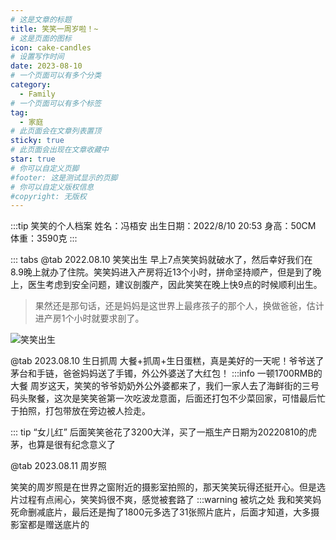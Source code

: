 ```yaml
---
# 这是文章的标题
title: 笑笑一周岁啦！~
# 这是页面的图标
icon: cake-candles
# 设置写作时间
date: 2023-08-10
# 一个页面可以有多个分类
category:
  - Family
# 一个页面可以有多个标签
tag:
  - 家庭
# 此页面会在文章列表置顶
sticky: true
# 此页面会出现在文章收藏中
star: true
# 你可以自定义页脚
#footer: 这是测试显示的页脚
# 你可以自定义版权信息
#copyright: 无版权
---
```

:::tip 笑笑的个人档案
姓名：冯梧安
出生日期：2022/8/10 20:53
身高：50CM
体重：3590克
:::

 ::: tabs
 @tab 2022.08.10 笑笑出生
早上7点笑笑妈就破水了，然后幸好我们在8.9晚上就办了住院。笑笑妈进入产房将近13个小时，拼命坚持顺产，但是到了晚上，医生考虑到安全问题，建议剖腹产，因此笑笑在晚上快9点的时候顺利出生。

> 果然还是那句话，还是妈妈是这世界上最疼孩子的那个人，换做爸爸，估计进产房1个小时就要求剖了。

![笑笑出生](https://pan.4a1801.life/d/%E4%B8%AA%E4%BA%BA%E5%BB%BA%E7%AB%99%E7%B4%A0%E6%9D%90/article/%E7%AC%91%E7%AC%91%E5%87%BA%E7%94%9F0810.jpg)


@tab 2023.08.10 生日抓周
 大餐+抓周+生日蛋糕，真是美好的一天呢！爷爷送了茅台和手链，爸爸妈妈送了手镯，外公外婆送了大红包！
 :::info 一顿1700RMB的大餐
周岁这天，笑笑的爷爷奶奶外公外婆都来了，我们一家人去了海鲜街的三号码头聚餐，这次是笑笑爸第一次吃波龙意面，后面还打包不少菜回家，可惜最后忙于拍照，打包带放在旁边被人捡走。

<VideoPlayer 
src="https://pan.4a1801.life/d/%E4%B8%AA%E4%BA%BA%E5%BB%BA%E7%AB%99%E7%B4%A0%E6%9D%90/article/20220810%E6%8A%93%E5%91%A8.MOV"  
poster="https://pan.4a1801.life/d/%E4%B8%AA%E4%BA%BA%E5%BB%BA%E7%AB%99%E7%B4%A0%E6%9D%90/article/20220810%E6%8A%93%E5%91%A8.jpg" />

 ::: tip “女儿红”
 后面笑笑爸花了3200大洋，买了一瓶生产日期为20220810的虎茅，也算是很有纪念意义了

@tab 2023.08.11 周岁照

笑笑的周岁照是在世界之窗附近的摄影室拍照的，那天笑笑玩得还挺开心。但是选片过程有点闹心，笑笑妈很不爽，感觉被套路了
:::warning 被坑之处
我和笑笑妈死命删减底片，最后还是掏了1800元多选了31张照片底片，后面才知道，大多摄影室都是赠送底片的

<VideoPlayer 
src="https://pan.4a1801.life/d/%E4%B8%AA%E4%BA%BA%E5%BB%BA%E7%AB%99%E7%B4%A0%E6%9D%90/article/20180811%E6%BB%A1%E5%B2%81%E7%85%A7%E8%8A%B1%E7%B5%AE.MP4"  
poster="https://pan.4a1801.life/d/%E4%B8%AA%E4%BA%BA%E5%BB%BA%E7%AB%99%E7%B4%A0%E6%9D%90/article/20180811%E6%BB%A1%E5%B2%81%E7%85%A7.JPG" />
